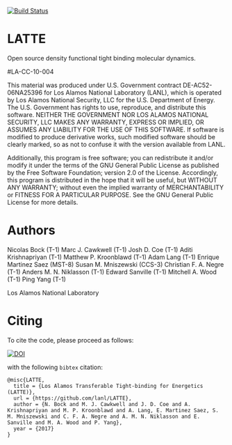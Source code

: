 
[![Build Status](https://travis-ci.org/lanl/LATTE.svg?branch=master)](https://travis-ci.org/lanl/LATTE)


# LATTE

Open source density functional tight binding molecular dynamics.

#LA-CC-10-004

This material was produced under U.S. Government contract DE-AC52-06NA25396 for Los Alamos National Laboratory (LANL), which is operated by Los Alamos National Security, LLC for the U.S. Department of Energy. The U.S. Government has rights to use, reproduce, and distribute this software.  NEITHER THE GOVERNMENT NOR LOS ALAMOS NATIONAL SECURITY, LLC MAKES ANY WARRANTY, EXPRESS OR IMPLIED, OR ASSUMES ANY LIABILITY FOR THE USE OF THIS SOFTWARE.  If software is modified to produce derivative works, such modified software should be clearly marked, so as not to confuse it with the version available from LANL.

Additionally, this program is free software; you can redistribute it and/or modify it under the terms of the GNU General Public License as published by the Free Software Foundation; version 2.0 of the License. Accordingly, this program is distributed in the hope that it will be useful, but WITHOUT ANY WARRANTY; without even the implied warranty of MERCHANTABILITY or FITNESS FOR A PARTICULAR PURPOSE. See the GNU General Public License for more details.

# Authors

Nicolas Bock (T-1)
Marc J. Cawkwell (T-1)
Josh D. Coe (T-1)
Aditi Krishnapriyan (T-1)
Matthew P. Kroonblawd (T-1)
Adam Lang (T-1)
Enrique Martinez Saez (MST-8)
Susan M. Mniszewski (CCS-3)
Christian F. A. Negre (T-1)
Anders M. N. Niklasson (T-1)
Edward Sanville (T-1)
Mitchell A. Wood (T-1)
Ping Yang (T-1)

Los Alamos National Laboratory


# Citing

To cite the code, please proceed as follows:

[![DOI](https://zenodo.org/badge/75976231.svg)](https://zenodo.org/badge/latestdoi/75976231)

with the following `bibtex` citation:

    @misc{LATTE,
      title = {Los Alamos Transferable Tight-binding for Energetics (LATTE)},
      url = {https://github.com/lanl/LATTE},
      author = {N. Bock and M. J. Cawkwell and J. D. Coe and A. Krishnapriyan and M. P. Kroonblawd and A. Lang, E. Martinez Saez, S. M. Mniszewski and C. F. A. Negre and A. M. N. Niklasson and E. Sanville and M. A. Wood and P. Yang},
      year = {2017}
    }
